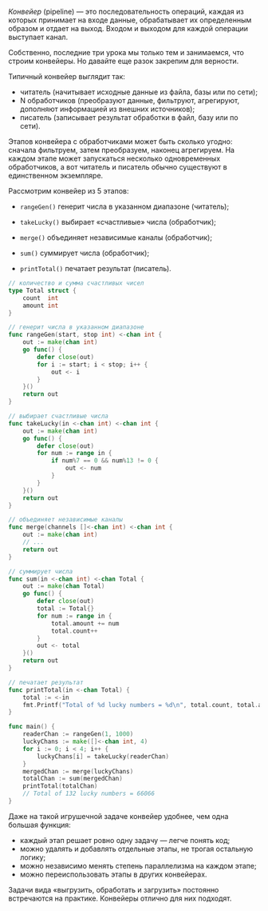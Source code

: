 _Конвейер_ (pipeline) — это последовательность операций, каждая из которых принимает на входе данные, обрабатывает их определенным образом и отдает на выход. Входом и выходом для каждой операции выступает канал.

Собственно, последние три урока мы только тем и занимаемся, что строим конвейеры. Но давайте еще разок закрепим для верности.

Типичный конвейер выглядит так:

-   читатель (начитывает исходные данные из файла, базы или по сети);
-   N обработчиков (преобразуют данные, фильтруют, агрегируют, дополняют информацией из внешних источников);
-   писатель (записывает результат обработки в файл, базу или по сети).

Этапов конвейера с обработчиками может быть сколько угодно: сначала фильтруем, затем преобразуем, наконец агрегируем. На каждом этапе может запускаться несколько одновременных обработчиков, а вот читатель и писатель обычно существуют в единственном экземпляре.

Рассмотрим конвейер из 5 этапов:

-   `rangeGen()` генерит числа в указанном диапазоне (читатель);
    
-   `takeLucky()` выбирает «счастливые» числа (обработчик);
    
-   `merge()` объединяет независимые каналы (обработчик);
    
-   `sum()` суммирует числа (обработчик);
    
-   `printTotal()` печатает результат (писатель).
    

```go
// количество и сумма счастливых чисел
type Total struct {
    count  int
    amount int
}

// генерит числа в указанном диапазоне
func rangeGen(start, stop int) <-chan int {
    out := make(chan int)
    go func() {
        defer close(out)
        for i := start; i < stop; i++ {
            out <- i
        }
    }()
    return out
}

// выбирает счастливые числа
func takeLucky(in <-chan int) <-chan int {
    out := make(chan int)
    go func() {
        defer close(out)
        for num := range in {
            if num%7 == 0 && num%13 != 0 {
                out <- num
            }
        }
    }()
    return out
}

// объединяет независимые каналы
func merge(channels []<-chan int) <-chan int {
    out := make(chan int)
    // ...
    return out
}

// суммирует числа
func sum(in <-chan int) <-chan Total {
    out := make(chan Total)
    go func() {
        defer close(out)
        total := Total{}
        for num := range in {
            total.amount += num
            total.count++
        }
        out <- total
    }()
    return out
}

// печатает результат
func printTotal(in <-chan Total) {
    total := <-in
    fmt.Printf("Total of %d lucky numbers = %d\n", total.count, total.amount)
}

func main() {
    readerChan := rangeGen(1, 1000)
    luckyChans := make([]<-chan int, 4)
    for i := 0; i < 4; i++ {
        luckyChans[i] = takeLucky(readerChan)
    }
    mergedChan := merge(luckyChans)
    totalChan := sum(mergedChan)
    printTotal(totalChan)
    // Total of 132 lucky numbers = 66066
}
```

Даже на такой игрушечной задаче конвейер удобнее, чем одна большая функция:

-   каждый этап решает ровно одну задачу — легче понять код;
-   можно удалять и добавлять отдельные этапы, не трогая остальную логику;
-   можно независимо менять степень параллелизма на каждом этапе;
-   можно переиспользовать этапы в других конвейерах.

Задачи вида «выгрузить, обработать и загрузить» постоянно встречаются на практике. Конвейеры отлично для них подходят.